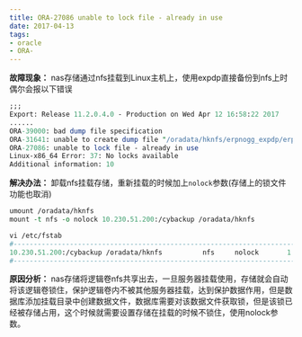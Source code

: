 ```yaml
---
title: ORA-27086 unable to lock file - already in use
date: 2017-04-13
tags:
- oracle
- ORA-
---
```


**故障现象：** nas存储通过nfs挂载到Linux主机上，使用expdp直接备份到nfs上时偶尔会报以下错误
``` perl
;;; 
Export: Release 11.2.0.4.0 - Production on Wed Apr 12 16:58:22 2017
......
ORA-39000: bad dump file specification
ORA-31641: unable to create dump file "/oradata/hknfs/erpnogg_expdp/erpnogg_expdp_20170412165822_01.dmp"
ORA-27086: unable to lock file - already in use
Linux-x86_64 Error: 37: No locks available
Additional information: 10
```

**解决办法：** 卸载nfs挂载存储，重新挂载的时候加上`nolock`参数(存储上的锁文件功能也取消)
``` perl
umount /oradata/hknfs
mount -t nfs -o nolock 10.230.51.200:/cybackup /oradata/hknfs

vi /etc/fstab
#------------------------------------------------------------------------
10.230.51.200:/cybackup /oradata/hknfs          nfs     nolock       1 1
#------------------------------------------------------------------------
```

**原因分析：** nas存储将逻辑卷nfs共享出去，一旦服务器挂载使用，存储就会自动将该逻辑卷锁住，保护逻辑卷内不被其他服务器挂载，达到保护数据作用，但是数据库添加挂载目录中创建数据文件，数据库需要对该数据文件获取锁，但是该锁已经被存储占用，这个时候就需要设置存储在挂载的时候不锁住，使用nolock参数。